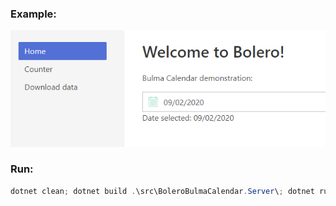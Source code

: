### Example:
![Image Link](example.png)

### Run:
```powershell
dotnet clean; dotnet build .\src\BoleroBulmaCalendar.Server\; dotnet run -p .\src\BoleroBulmaCalendar.Server\ --launchProfile=Kestrel
```